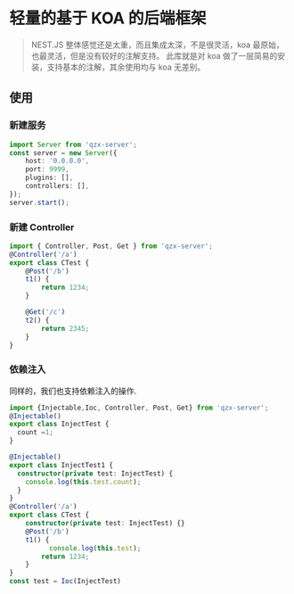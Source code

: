 # 轻量的基于 KOA 的后端框架

> NEST.JS 整体感觉还是太重，而且集成太深，不是很灵活，koa 最原始，也最灵活，但是没有较好的注解支持。 此库就是对 koa 做了一层简易的安装，支持基本的注解，其余使用均与 koa 无差别。

## 使用

### 新建服务

```typescript
import Server from 'qzx-server';
const server = new Server({
    host: '0.0.0.0',
    port: 9999,
    plugins: [],
    controllers: [],
});
server.start();
```

### 新建 Controller

```typescript
import { Controller, Post, Get } from 'qzx-server';
@Controller('/a')
export class CTest {
    @Post('/b')
    t1() {
        return 1234;
    }

    @Get('/c')
    t2() {
        return 2345;
    }
}
```

### 依赖注入

同样的，我们也支持依赖注入的操作.

```typescript
import {Injectable,Ioc, Controller, Post, Get} from 'qzx-server';
@Injectable()
export class InjectTest {
  count =1;
}

@Injectable()
export class InjectTest1 {
  constructor(private test: InjectTest) {
    console.log(this.test.count);
  }
}
@Controller('/a')
export class CTest {
  	constructor(private test: InjectTest) {}
    @Post('/b')
    t1() {
	      console.log(this.test);
        return 1234;
    }
}
const test = Ioc(InjectTest)
```

